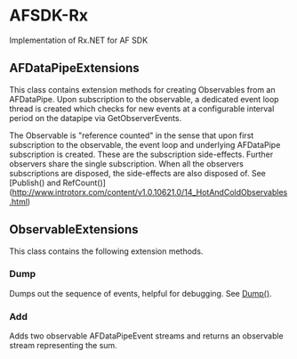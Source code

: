 # AFSDK-Rx
Implementation of Rx.NET for AF SDK

## AFDataPipeExtensions

This class contains extension methods for creating Observables from an AFDataPipe. Upon subscription to the observable, a dedicated event loop thread is created which checks for new events at a configurable interval period on the datapipe via GetObserverEvents.

The Observable is "reference counted" in the sense that upon first subscription to the observable, the event loop and underlying AFDataPipe subscription is created. These are the subscription side-effects. Further observers share the single subscription. When all the observers subscriptions are disposed, the side-effects are also disposed of. See [Publish() and RefCount()] (http://www.introtorx.com/content/v1.0.10621.0/14_HotAndColdObservables.html)

## ObservableExtensions

This class contains the following extension methods.

### Dump

Dumps out the sequence of events, helpful for debugging. See [Dump()](http://www.introtorx.com/content/v1.0.10621.0/07_Aggregation.html).

### Add

Adds two observable AFDataPipeEvent streams and returns an observable stream representing the sum.

